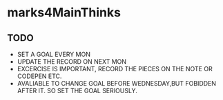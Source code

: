 # marks4MainThinks

## TODO

- SET A GOAL EVERY MON
- UPDATE THE RECORD ON NEXT MON
- EXCERCISE IS IMPORTANT, RECORD THE PIECES ON THE NOTE OR CODEPEN ETC.
- AVALIABLE TO CHANGE GOAL BEFORE WEDNESDAY,BUT FOBIDDEN AFTER IT. SO SET THE GOAL SERIOUSLY.
